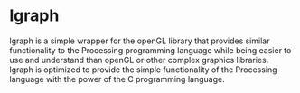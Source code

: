 # lgraph
lgraph is a simple wrapper for the openGL library that provides similar functionality to the Processing programming language while being easier to use and understand than openGL or other complex graphics libraries. lgraph is optimized to provide the simple functionality of the Processing language with the power of the C programming language.
